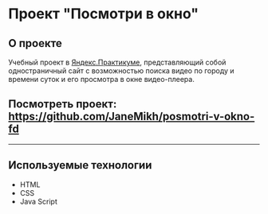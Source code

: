 # Проект "Посмотри в окно"

## О проекте
Учебный проект в [Яндекс.Практикуме](https://practicum.yandex.ru/), представляющий собой одностраничный сайт с возможностью поиска видео по городу и времени суток и его просмотра в окне видео-плеера.

## Посмотреть проект: https://github.com/JaneMikh/posmotri-v-okno-fd

---

## Используемые технологии

* HTML
* CSS
* Java Script